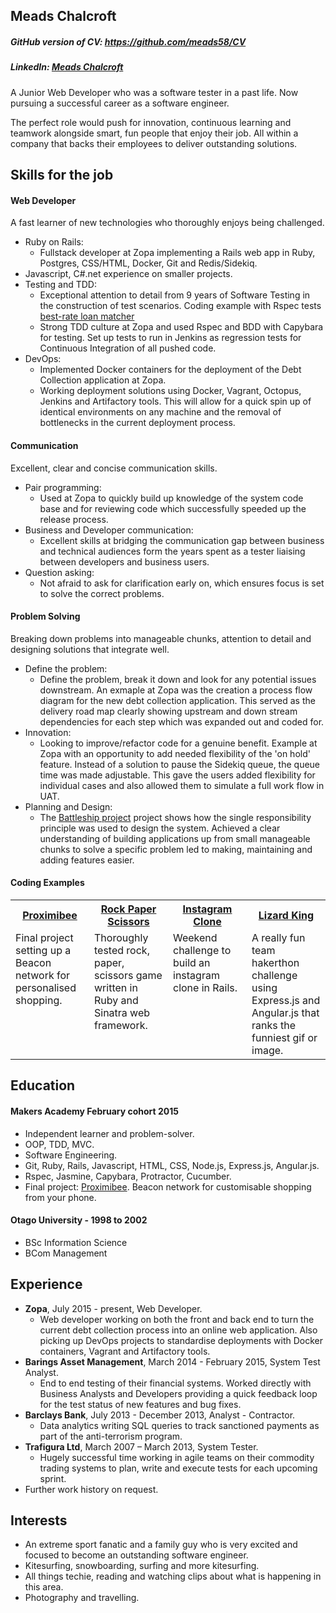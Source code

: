 ## Meads Chalcroft
##### GitHub version of CV: https://github.com/meads58/CV
##### LinkedIn: [Meads Chalcroft](https://uk.linkedin.com/in/meadschalcroft)
A Junior Web Developer who was a software tester in a past life. Now pursuing a successful career as a software engineer.

The perfect role would push for innovation, continuous learning and teamwork alongside smart, fun people that enjoy their job. All within a company that backs their employees to deliver outstanding solutions.

## Skills for the job

#### Web Developer

A fast learner of new technologies who thoroughly enjoys being challenged.

* Ruby on Rails:
  - Fullstack developer at Zopa implementing a Rails web app in Ruby, Postgres, CSS/HTML, Docker, Git and Redis/Sidekiq.
* Javascript, C#.net experience on smaller projects.
* Testing and TDD:
  - Exceptional attention to detail from 9 years of Software Testing in the construction of test scenarios. Coding example with Rspec tests  [best-rate loan matcher](https://github.com/meads58/best_rate)
  - Strong TDD culture at Zopa and used Rspec and BDD with Capybara for testing. Set up tests to run in Jenkins as regression tests for Continuous Integration of all pushed code.
* DevOps:
  - Implemented Docker containers for the deployment of the Debt Collection application at Zopa.
  - Working deployment solutions using Docker, Vagrant, Octopus, Jenkins and Artifactory tools. This will allow for a quick spin up of identical environments on any machine and the removal of bottlenecks in the current deployment process.

#### Communication

Excellent, clear and concise communication skills.

* Pair programming:
  - Used at Zopa to quickly build up knowledge of the system code base and for reviewing code which successfully speeded up the release process.
* Business and Developer communication:
  - Excellent skills at bridging the communication gap between business and technical audiences form the years spent as a tester liaising between developers and business users.
* Question asking:
  - Not afraid to ask for clarification early on, which ensures focus is set to solve the correct problems.

#### Problem Solving

Breaking down problems into manageable chunks, attention to detail and designing solutions that integrate well.

* Define the problem:
  - Define the problem, break it down and look for any potential issues downstream. An exmaple at Zopa was the creation a process flow diagram for the new debt collection application. This served as the delivery road map clearly showing upstream and down stream dependencies for each step which was expanded out and coded for.
* Innovation:
  -  Looking to improve/refactor code for a genuine benefit. Example at Zopa with an opportunity to add needed flexibility of the 'on hold' feature. Instead of a solution to pause the Sidekiq queue, the queue time was made adjustable. This gave the users added flexibility for individual cases and also allowed them to simulate a full work flow in UAT.
* Planning and Design:
  - The [Battleship project](https://github.com/meads58/battleships/tree/master/lib)  project shows how the single responsibility principle was used to design the system. Achieved a clear understanding of building applications up from small manageable chunks to solve a specific problem led to making, maintaining and adding features easier.


#### Coding Examples

<table table-layout=fixed width=100%>
  <tr>
    <th width=25%><a href="https://github.com/meads58/proximibee_Admin">Proximibee</a></th>
    <th width=25%><a href="https://github.com/meads58/rps-challenge">Rock Paper Scissors</a></th>
    <th width=25%><a href="https://github.com/meads58/instagram-challenge">Instagram Clone</a></th>
    <th width=25%><a href="https://github.com/meads58/lizardKing2">Lizard King</a></th>
  </tr>
  <tr>
    <td valign="top">Final project setting up a Beacon network for personalised shopping.</td>
    <td valign="top">Thoroughly tested rock, paper, scissors game written in Ruby and Sinatra web framework.</td>
    <td valign="top">Weekend challenge to build an instagram clone in Rails.</td>
    <td valign="top">A really fun team hakerthon challenge using Express.js and Angular.js that ranks the funniest gif or image.</td>
  </tr>
</table>

## Education

#### Makers Academy February cohort 2015

- Independent learner and problem-solver.
- OOP, TDD, MVC.
- Software Engineering.
- Git, Ruby, Rails, Javascript, HTML, CSS, Node.js, Express.js, Angular.js.
- Rspec, Jasmine, Capybara, Protractor, Cucumber.
- Final project: [Proximibee](https://arcane-citadel-3693.herokuapp.com). Beacon network for customisable shopping from your phone.

#### Otago University - 1998 to 2002
- BSc Information Science
- BCom Management

## Experience
* __Zopa__, July 2015 - present, Web Developer.
  - Web developer working on both the front and back end to turn the current debt collection process into an online web application. Also picking up DevOps projects to standardise deployments with Docker containers, Vagrant and Artifactory tools.
* __Barings Asset Management__, March 2014 - February 2015, System Test Analyst.
  - End to end testing of their financial systems. Worked directly with Business Analysts and Developers providing a quick feedback loop for the test status of new features and bug fixes.
* __Barclays Bank__, July 2013 - December 2013, Analyst - Contractor.
  - Data analytics writing SQL queries to track sanctioned payments as part of the anti-terrorism program.
* __Trafigura Ltd__, March 2007 – March 2013, System Tester.
  - Hugely successful time working in agile teams on their commodity trading systems to plan, write and execute tests for each upcoming sprint.   
* Further work history on request.

## Interests
- An extreme sport fanatic and a family guy who is very excited and focused to become an outstanding software engineer.
- Kitesurfing, snowboarding, surfing and more kitesurfing.
- All things techie, reading and watching clips about what is happening in this area.
- Photography and travelling.
